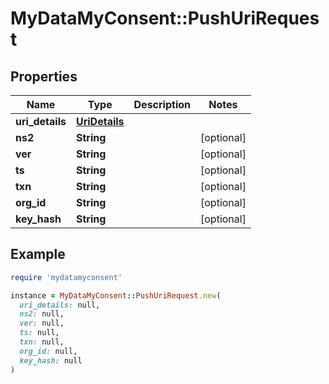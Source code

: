 # MyDataMyConsent::PushUriRequest

## Properties

| Name | Type | Description | Notes |
| ---- | ---- | ----------- | ----- |
| **uri_details** | [**UriDetails**](UriDetails.md) |  |  |
| **ns2** | **String** |  | [optional] |
| **ver** | **String** |  | [optional] |
| **ts** | **String** |  | [optional] |
| **txn** | **String** |  | [optional] |
| **org_id** | **String** |  | [optional] |
| **key_hash** | **String** |  | [optional] |

## Example

```ruby
require 'mydatamyconsent'

instance = MyDataMyConsent::PushUriRequest.new(
  uri_details: null,
  ns2: null,
  ver: null,
  ts: null,
  txn: null,
  org_id: null,
  key_hash: null
)
```


